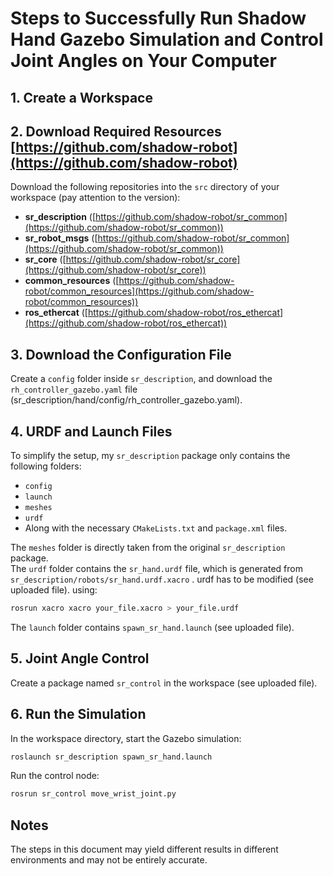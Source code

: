 # Steps to Successfully Run Shadow Hand Gazebo Simulation and Control Joint Angles on Your Computer  

## 1. Create a Workspace  

## 2. Download Required Resources [https://github.com/shadow-robot](https://github.com/shadow-robot)  
Download the following repositories into the `src` directory of your workspace (pay attention to the version):  
- **sr_description** ([https://github.com/shadow-robot/sr_common](https://github.com/shadow-robot/sr_common))  
- **sr_robot_msgs** ([https://github.com/shadow-robot/sr_common](https://github.com/shadow-robot/sr_common))  
- **sr_core** ([https://github.com/shadow-robot/sr_core](https://github.com/shadow-robot/sr_core))  
- **common_resources** ([https://github.com/shadow-robot/common_resources](https://github.com/shadow-robot/common_resources))  
- **ros_ethercat** ([https://github.com/shadow-robot/ros_ethercat](https://github.com/shadow-robot/ros_ethercat))  

## 3. Download the Configuration File  
Create a `config` folder inside `sr_description`, and download the `rh_controller_gazebo.yaml` file  (sr_description/hand/config/rh_controller_gazebo.yaml).  

## 4. URDF and Launch Files  
To simplify the setup, my `sr_description` package only contains the following folders:  
- `config`  
- `launch`  
- `meshes`  
- `urdf`  
- Along with the necessary `CMakeLists.txt` and `package.xml` files.  

The `meshes` folder is directly taken from the original `sr_description` package.  
The `urdf` folder contains the `sr_hand.urdf` file, which is generated from `sr_description/robots/sr_hand.urdf.xacro` . urdf has to be modified (see uploaded file). using:  
```bash
rosrun xacro xacro your_file.xacro > your_file.urdf
```  
The `launch` folder contains `spawn_sr_hand.launch` (see uploaded file).  

## 5. Joint Angle Control  
Create a package named `sr_control` in the workspace (see uploaded file).  

## 6. Run the Simulation  
In the workspace directory, start the Gazebo simulation:  
```bash
roslaunch sr_description spawn_sr_hand.launch
```  
Run the control node:  
```bash
rosrun sr_control move_wrist_joint.py
```  

## Notes  
The steps in this document may yield different results in different environments and may not be entirely accurate.
